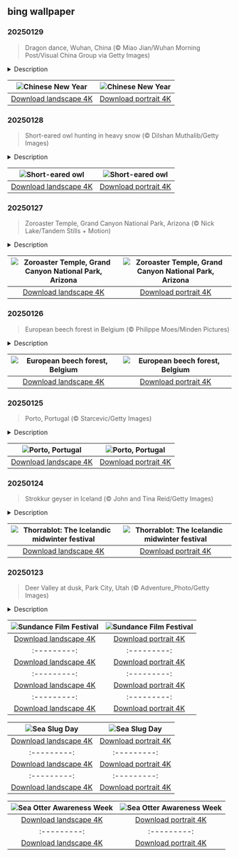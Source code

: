 ## bing wallpaper

### 20250129

> Dragon dance, Wuhan, China (© Miao Jian/Wuhan Morning Post/Visual China Group via Getty Images)

<details>
<summary>Description</summary>

> The streets come alive today with a symphony of firecrackers, red lanterns, and cheerful chatter—it's Chinese New Year. Steeped in thousands of years of tradition, this holiday marks the start of the lunisolar Chinese calendar. One of the most captivating images associated with this festival is the dragon dance, pictured here. Skilled dancers manipulate a long, flexible dragon puppet, bringing it to life with sinuous, undulating movements. The dragon, a symbol of power, dignity, and good fortune, is believed to bring luck to the community, with longer dragons bringing even more prosperity.
> 
> The festivities of the Chinese New Year aren't confined to China alone; they resonate across the globe, from the streets of Singapore to the Chinatowns of New York, San Francisco, and London. Each place adds its unique twist, but the core traditions remain the same: family reunions, sumptuous feasts, and the exchange of hongbao—red envelopes filled with money. This blend of ancient customs and modern practices unites people in joy and hope for the year ahead.
> 
> 

</details>

| ![Chinese New Year](https://cn.bing.com/th?id=OHR.LunarDragon_EN-US9011723385_UHD.jpg&pid=hp&w=400&h=224&rs=1&c=4) | ![Chinese New Year](https://cn.bing.com/th?id=OHR.LunarDragon_EN-US9011723385_1080x1920.jpg&pid=hp&w=155&h=315&rs=1&c=4) |
|:---------:|:---------:|
| [Download landscape 4K](https://cn.bing.com/th?id=OHR.LunarDragon_EN-US9011723385_UHD.jpg) | [Download portrait 4K](https://cn.bing.com/th?id=OHR.LunarDragon_EN-US9011723385_1080x1920.jpg) |

### 20250128

> Short-eared owl hunting in heavy snow (© Dilshan Muthalib/Getty Images)

<details>
<summary>Description</summary>

> The short-eared owl, featured in today's image, is a grassland-dwelling member of the owl family. Found on all continents except Antarctica and Australia, it's one of the most widely distributed bird species. This raptor belongs to the genus Asio, whose members are characterized by feather tufts ('ears') on their head. The short-eared owl only reveals its tufts when feeling defensive.
> 
> Irregular wingbeats cause its flight to be on the floppy side, like a moth or bat. It likes to glide a few feet above the ground in open fields and grasslands, swooping down feet first to grab its prey. Owls primarily hunt at night, but this silent hunter is also active during the day and at dusk. Its daylight hunts often line up with the peak activity of small rodents called voles—its favorite meal. Known to relocate to areas with higher rodent populations, the short-eared owl even wanders nomadically in search of better food supplies during years when vole populations are low.
> 
> 

</details>

| ![Short-eared owl](https://cn.bing.com/th?id=OHR.FlyingOwl_EN-US8779625388_UHD.jpg&pid=hp&w=400&h=224&rs=1&c=4) | ![Short-eared owl](https://cn.bing.com/th?id=OHR.FlyingOwl_EN-US8779625388_1080x1920.jpg&pid=hp&w=155&h=315&rs=1&c=4) |
|:---------:|:---------:|
| [Download landscape 4K](https://cn.bing.com/th?id=OHR.FlyingOwl_EN-US8779625388_UHD.jpg) | [Download portrait 4K](https://cn.bing.com/th?id=OHR.FlyingOwl_EN-US8779625388_1080x1920.jpg) |

### 20250127

> Zoroaster Temple, Grand Canyon National Park, Arizona (© Nick Lake/Tandem Stills + Motion)

<details>
<summary>Description</summary>

> Carved by the Colorado River, nearly 2 billion years of Earth's history are exposed in the layers of the Grand Canyon. While geologists continue to debate parts of the formation story of the canyon, recent studies suggest the river carved its path through the region about 5 to 6 million years ago. Since then, the river has been deepening and widening the canyon while sculpting its dramatic geographic features.
> 
> Today, the Grand Canyon is much more than just a massive chasm with exceptional vistas. It's home to some stunning geographic features, like Zoroaster Temple, featured in today's image. This towering 7,123-foot summit is in Coconino County, Arizona. The peak was named after the ancient Iranian prophet Zoroaster by George Wharton James, an American photographer and journalist, and Clarence Dutton, an American geologist. Rick Tidrick and Dave Ganci made the first summit ascent of Zoroaster Temple in September 1958. This triumph marked the Grand Canyon's first technical climb, turning it into a hotspot and igniting a wave of summit-chasing climbers.
> 
> 

</details>

| ![Zoroaster Temple, Grand Canyon National Park, Arizona](https://cn.bing.com/th?id=OHR.CanyonSnow_EN-US8514636141_UHD.jpg&pid=hp&w=400&h=224&rs=1&c=4) | ![Zoroaster Temple, Grand Canyon National Park, Arizona](https://cn.bing.com/th?id=OHR.CanyonSnow_EN-US8514636141_1080x1920.jpg&pid=hp&w=155&h=315&rs=1&c=4) |
|:---------:|:---------:|
| [Download landscape 4K](https://cn.bing.com/th?id=OHR.CanyonSnow_EN-US8514636141_UHD.jpg) | [Download portrait 4K](https://cn.bing.com/th?id=OHR.CanyonSnow_EN-US8514636141_1080x1920.jpg) |

### 20250126

> European beech forest in Belgium (© Philippe Moes/Minden Pictures)

<details>
<summary>Description</summary>

> Beech trees are pretty amazing. There are several species worldwide, but the European beech steals the spotlight in much of Europe. With its smooth gray bark, short trunk, and sweeping branches, this tree is a standout in Belgium's forests, as shown in today's image. It grows in temperate regions and prefers well-drained, fertile soils, taking up to 30 years to mature. Not only do these 160-foot-tall trees dominate the landscape, but their wood is also used to make some of the sturdiest furniture, flooring, and even kitchen tools.
> 
> Wildlife such as black bears, foxes, squirrels, chipmunks, and mice love them too—beech nuts, though slightly bitter, provide a feast for all kinds of critters. In winter, the beech forests in Belgium become even more enchanting. The trees' big, sprawling branches go bare, and whole forests transform into quiet, frosty wonderlands—perfect for a peaceful stroll or simply soaking up some fresh air.
> 
> 

</details>

| ![European beech forest, Belgium](https://cn.bing.com/th?id=OHR.FrostedBeech_EN-US8264026523_UHD.jpg&pid=hp&w=400&h=224&rs=1&c=4) | ![European beech forest, Belgium](https://cn.bing.com/th?id=OHR.FrostedBeech_EN-US8264026523_1080x1920.jpg&pid=hp&w=155&h=315&rs=1&c=4) |
|:---------:|:---------:|
| [Download landscape 4K](https://cn.bing.com/th?id=OHR.FrostedBeech_EN-US8264026523_UHD.jpg) | [Download portrait 4K](https://cn.bing.com/th?id=OHR.FrostedBeech_EN-US8264026523_1080x1920.jpg) |

### 20250125

> Porto, Portugal (© Starcevic/Getty Images)

<details>
<summary>Description</summary>

> Today's image takes us to a city that is bold, unpolished in the best way, and brimming with personality. While it's famous for its port wine (cheers to that!), there's so much more to discover in the Portuguese city of Porto. As you walk through its streets, you'll notice façades adorned with azulejos—painted tin-glazed ceramic tilework found in Portugal and Spain—historic churches like São Francisco, and the iconic Dom Luís I Bridge spanning the Douro River, which runs through the city.
> 
> Porto's roots go back to Roman times, and its role as a key trading hub has greatly influenced its modern identity. Culture runs deep here, from the soulful sounds of fado music to the lively markets and annual festivals like Festa de São João do Porto. Street art surprises you at every turn, and quirky bookstores and cafes make exploring a delight. Food lovers can indulge in the famous francesinha, a hearty sandwich, or enjoy fresh seafood paired with a glass of local wine.
> 
> 

</details>

| ![Porto, Portugal](https://cn.bing.com/th?id=OHR.PortoSunset_EN-US7987153816_UHD.jpg&pid=hp&w=400&h=224&rs=1&c=4) | ![Porto, Portugal](https://cn.bing.com/th?id=OHR.PortoSunset_EN-US7987153816_1080x1920.jpg&pid=hp&w=155&h=315&rs=1&c=4) |
|:---------:|:---------:|
| [Download landscape 4K](https://cn.bing.com/th?id=OHR.PortoSunset_EN-US7987153816_UHD.jpg) | [Download portrait 4K](https://cn.bing.com/th?id=OHR.PortoSunset_EN-US7987153816_1080x1920.jpg) |

### 20250124

> Strokkur geyser in Iceland (© John and Tina Reid/Getty Images)

<details>
<summary>Description</summary>

> What could be better than warming up winter with a feast that's a little wild and a lot of fun? Thorrablot, Iceland's midwinter festival, invites you to dive headfirst into tradition. This celebration of survival, culture, and community, which dates to the Viking Age, was once a way for Icelanders to honor Thor, the Norse god of thunder. Today, people celebrate by gathering to feast on an array of local delicacies, including fermented shark, smoked lamb, rye bread, and shots of Brennivín—often called 'black death' schnapps.
> 
> Strokkur geyser—featured in the image—warms up winter in a completely different way. Located in the geothermal area beside the Hvítá River, this geyser erupts every 6 to 10 minutes, shooting hot water 49 to 66 feet into the air. It has been consistently active since 1963. There is science behind its eruption—magma beneath the Earth's crust heats groundwater until the pressure builds up, forcing the water explosively to the surface. Both Thorrablot and Strokkur celebrate Iceland's resilience—one through its people and the other through its land.
> 
> 

</details>

| ![Thorrablot: The Icelandic midwinter festival](https://cn.bing.com/th?id=OHR.IcelandGeyser_EN-US7648999118_UHD.jpg&pid=hp&w=400&h=224&rs=1&c=4) | ![Thorrablot: The Icelandic midwinter festival](https://cn.bing.com/th?id=OHR.IcelandGeyser_EN-US7648999118_1080x1920.jpg&pid=hp&w=155&h=315&rs=1&c=4) |
|:---------:|:---------:|
| [Download landscape 4K](https://cn.bing.com/th?id=OHR.IcelandGeyser_EN-US7648999118_UHD.jpg) | [Download portrait 4K](https://cn.bing.com/th?id=OHR.IcelandGeyser_EN-US7648999118_1080x1920.jpg) |

### 20250123

> Deer Valley at dusk, Park City, Utah (© Adventure_Photo/Getty Images)

<details>
<summary>Description</summary>

> Today, the Sundance Film Festival kicks off, celebrating the magic of movies against the backdrop of Utah's mountains. As a launchpad for groundbreaking films and emerging talent, Sundance has come a long way since its humble beginnings in 1978. Now one of the film industry's most influential events, it has introduced the world to talents like Quentin Tarantino and Steven Soderbergh, whose early works premiered here before shaping their iconic careers. With competitive sections for dramatic and documentary movies, from features to shorts, the festival offers an inspiring array of storytelling.
> 
> At its heart is Park City, pictured here, one of Sundance's vibrant host cities—the event takes place across several Utah locations. Every January, this quaint destination transforms into a buzzing hub of creativity, drawing filmmakers and cinephiles from across the globe. Beyond the silver screen, Park City is worth exploring. It boasts stunning landscapes, top-tier ski resorts like Deer Valley and Park City Mountain, and endless outdoor adventures, from hiking and biking to soaking in nearby hot springs. Whether you're here for the films or the thrills, Sundance in Park City promises an unforgettable experience.
> 
> 

</details>

| ![Sundance Film Festival](https://cn.bing.com/th?id=OHR.DeerValley_EN-US2128104711_UHD.jpg&pid=hp&w=400&h=224&rs=1&c=4) | ![Sundance Film Festival](https://cn.bing.com/th?id=OHR.DeerValley_EN-US2128104711_1080x1920.jpg&pid=hp&w=155&h=315&rs=1&c=4) |
|:---------:|:---------:|
| [Download landscape 4K](https://cn.bing.com/th?id=OHR.DeerValley_EN-US2128104711_UHD.jpg) | [Download portrait 4K](https://cn.bing.com/th?id=OHR.DeerValley_EN-US2128104711_1080x1920.jpg) |34130511_UHD.jpg) | [Download portrait 4K](https://cn.bing.com/th?id=OHR.PetraMonastery_EN-US1834130511_1080x1920.jpg) |ttps://cn.bing.com/th?id=OHR.DutchSquirrel_EN-US1600993769_UHD.jpg) | [Download portrait 4K](https://cn.bing.com/th?id=OHR.DutchSquirrel_EN-US1600993769_1080x1920.jpg) | [Download landscape 4K](https://cn.bing.com/th?id=OHR.NeptunesGrotto_EN-US1020342235_UHD.jpg) | [Download portrait 4K](https://cn.bing.com/th?id=OHR.NeptunesGrotto_EN-US1020342235_1080x1920.jpg) |[Anniversary of the British Museum](https://cn.bing.com/th?id=OHR.MuseumCourt_EN-US0003531841_1080x1920.jpg&pid=hp&w=155&h=315&rs=1&c=4) |
|:---------:|:---------:|
| [Download landscape 4K](https://cn.bing.com/th?id=OHR.MuseumCourt_EN-US0003531841_UHD.jpg) | [Download portrait 4K](https://cn.bing.com/th?id=OHR.MuseumCourt_EN-US0003531841_1080x1920.jpg) |ortrait 4K](https://cn.bing.com/th?id=OHR.CadizSpain_EN-US9699586606_1080x1920.jpg) |) |
|:---------:|:---------:|
| [Download landscape 4K](https://cn.bing.com/th?id=OHR.CoastalWales_EN-US9903529231_UHD.jpg) | [Download portrait 4K](https://cn.bing.com/th?id=OHR.CoastalWales_EN-US9903529231_1080x1920.jpg) |ng.com/th?id=OHR.MeknesMorocco_EN-US6991915839_UHD.jpg) | [Download portrait 4K](https://cn.bing.com/th?id=OHR.MeknesMorocco_EN-US6991915839_1080x1920.jpg) |e 4K](https://cn.bing.com/th?id=OHR.CoralTurtle_EN-US6100263163_UHD.jpg) | [Download portrait 4K](https://cn.bing.com/th?id=OHR.CoralTurtle_EN-US6100263163_1080x1920.jpg) |as_EN-US6430903741_UHD.jpg) | [Download portrait 4K](https://cn.bing.com/th?id=OHR.Calacas_EN-US6430903741_1080x1920.jpg) |.com/th?id=OHR.SealRiver_EN-US6267835630_1080x1920.jpg&pid=hp&w=155&h=315&rs=1&c=4) |
|:---------:|:---------:|
| [Download landscape 4K](https://cn.bing.com/th?id=OHR.SealRiver_EN-US6267835630_UHD.jpg) | [Download portrait 4K](https://cn.bing.com/th?id=OHR.SealRiver_EN-US6267835630_1080x1920.jpg) |e a more fitting name. Someone call Terry.
> 
> 

</details>

| ![Sea Slug Day](https://cn.bing.com/th?id=OHR.SeaAngel_EN-US5531672696_UHD.jpg&pid=hp&w=400&h=224&rs=1&c=4) | ![Sea Slug Day](https://cn.bing.com/th?id=OHR.SeaAngel_EN-US5531672696_1080x1920.jpg&pid=hp&w=155&h=315&rs=1&c=4) |
|:---------:|:---------:|
| [Download landscape 4K](https://cn.bing.com/th?id=OHR.SeaAngel_EN-US5531672696_UHD.jpg) | [Download portrait 4K](https://cn.bing.com/th?id=OHR.SeaAngel_EN-US5531672696_1080x1920.jpg) |OHR.DarkSkyAcadia_EN-US6966527964_1080x1920.jpg) |.bing.com/th?id=OHR.GoldenJellyfish_EN-US6743816471_1080x1920.jpg&pid=hp&w=155&h=315&rs=1&c=4) |
|:---------:|:---------:|
| [Download landscape 4K](https://cn.bing.com/th?id=OHR.GoldenJellyfish_EN-US6743816471_UHD.jpg) | [Download portrait 4K](https://cn.bing.com/th?id=OHR.GoldenJellyfish_EN-US6743816471_1080x1920.jpg) |ng.com/th?id=OHR.LastDollarRoad_EN-US7923638318_UHD.jpg&pid=hp&w=400&h=224&rs=1&c=4) | ![First day of autumn](https://cn.bing.com/th?id=OHR.LastDollarRoad_EN-US7923638318_1080x1920.jpg&pid=hp&w=155&h=315&rs=1&c=4) |
|:---------:|:---------:|
| [Download landscape 4K](https://cn.bing.com/th?id=OHR.LastDollarRoad_EN-US7923638318_UHD.jpg) | [Download portrait 4K](https://cn.bing.com/th?id=OHR.LastDollarRoad_EN-US7923638318_1080x1920.jpg) |ppers who hunted otters to near extinction before they were protected by law. Although sea otter populations have rebounded, they are still considered endangered. Otters live along the Pacific Coast of North America, from California up to Alaska. Although they can walk on land, they almost never find the need or desire to, even when it's nap time. When they're ready for a snooze, they'll raft up, wrap themselves in a strand of kelp to keep them from drifting away, and recline on the world's biggest waterbed.

</details>

| ![Sea Otter Awareness Week](https://cn.bing.com/th?id=OHR.SitkaOtters_EN-US7714053956_UHD.jpg&pid=hp&w=400&h=224&rs=1&c=4) | ![Sea Otter Awareness Week](https://cn.bing.com/th?id=OHR.SitkaOtters_EN-US7714053956_1080x1920.jpg&pid=hp&w=155&h=315&rs=1&c=4) |
|:---------:|:---------:|
| [Download landscape 4K](https://cn.bing.com/th?id=OHR.SitkaOtters_EN-US7714053956_UHD.jpg) | [Download portrait 4K](https://cn.bing.com/th?id=OHR.SitkaOtters_EN-US7714053956_1080x1920.jpg) |oo_EN-US7569665443_UHD.jpg&pid=hp&w=400&h=224&rs=1&c=4) | ![World Bamboo Day](https://cn.bing.com/th?id=OHR.ArashiyamaBamboo_EN-US7569665443_1080x1920.jpg&pid=hp&w=155&h=315&rs=1&c=4) |
|:---------:|:---------:|
| [Download landscape 4K](https://cn.bing.com/th?id=OHR.ArashiyamaBamboo_EN-US7569665443_UHD.jpg) | [Download portrait 4K](https://cn.bing.com/th?id=OHR.ArashiyamaBamboo_EN-US7569665443_1080x1920.jpg) |